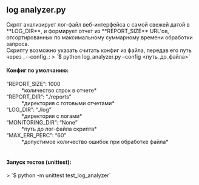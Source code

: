 <h2>log analyzer.py</h2>
Скрпт анализирует лог-файл веб-интерфейса с самой свежей датой в **LOG_DIR**, и формирует отчет из **REPORT_SIZE** URL’ов, отсортированных по максимальному суммарному времени обработки запроса.
<br>
Скрипту возможно указать считать конфиг из файла, передав его путь через _--config_:  
> `$ python log_analyzer.py –config <путь_до_файла>`  

<br>
<h4>Конфиг по умолчанию:</h4>
<dt>“REPORT_SIZE”: 1000</dt> <dd> *количество строк в отчете* </dd><dt>“REPORT_DIR”: “./reports”</dt> <dd> *директория с готовыми отчетами* <dd><dt>“LOG_DIR”: “./log”</dt> <dd> *директория с логами* </dd>
<dt>“MONITORING_DIR”: “None”</dt><dd> *путь до лог-файла скрипта* </dd><dt>“MAX_ERR_PERC”: “60”</dt> <dd> *допустимое количество ошибок при обработке файла*</dd>
<br>
<h4>Запуск тестов (unittest):</h4>
> `$ python -m unittest test_log_analyzer`
